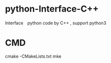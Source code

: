 # python-Interface-C++
Interface　python code by C++ , support python3
# CMD
cmake -CMakeLists.txt
mke
